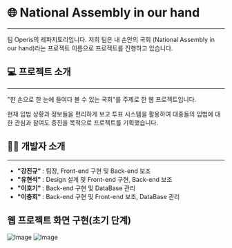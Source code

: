 # 🌐 National Assembly in our hand

---
팀 Operis의 레파지토리입니다. 저희 팀은 내 손안의 국회 (National Assembly in our hand)라는 프로젝트 이름으로 프로젝트를 진행하고 있습니다.

## 💻 프로젝트 소개
---
"한 손으로 한 눈에 들여다 볼 수 있는 국회"를 주제로 한 웹 프로젝트입니다. 

현재 입법 상황과 정보들을 편리하게 보고 투표 시스템을 활용하여 대중들의 입법에 대한 관심과 참여도 증진을 목적으로 프로젝트를 기획했습니다.


## 👨‍💻 개발자 소개
---
- **"강진규"** : 팀장, Front-end 구현 및 Back-end 보조
- **"유현석"** : Design 설계 및 Front-end 구현, Back-end 보조
- **"이호기"** : Back-end 구현 및 DataBase 관리
- **"이충희"** : Back-end 구현 및 Front-end 보조, DataBase 관리

## 웹 프로젝트 화면 구현(초기 단계)
![Image](https://github.com/user-attachments/assets/1a00235f-81d7-4e2b-8b3d-cf90a60f77d2)
![Image](https://github.com/user-attachments/assets/c0556da4-6f21-413c-a5b6-fe32e727dbcc)
